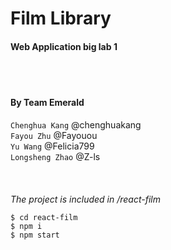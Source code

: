 # Film Library
#### Web Application big lab 1
<br/><br/>
#### By Team Emerald
`Chenghua Kang`  @chenghuakang <br/>
`Fayou Zhu`  @Fayouou <br/>
`Yu Wang`           @Felicia799 <br/>
`Longsheng Zhao`          @Z-ls <br/>
<br/><br/><br/>
*The project is included in /react-film*
```angular2html
$ cd react-film
$ npm i
$ npm start
```

